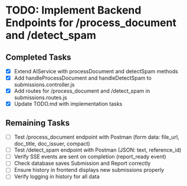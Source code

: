 # TODO: Implement Backend Endpoints for /process_document and /detect_spam

## Completed Tasks
- [x] Extend AIService with processDocument and detectSpam methods
- [x] Add handleProcessDocument and handleDetectSpam to submissions.controller.js
- [x] Add routes for /process_document and /detect_spam in submissions.routes.js
- [x] Update TODO.md with implementation tasks

## Remaining Tasks
- [ ] Test /process_document endpoint with Postman (form data: file_url, doc_title, doc_issuer, compact)
- [ ] Test /detect_spam endpoint with Postman (JSON: text, reference_id)
- [ ] Verify SSE events are sent on completion (report_ready event)
- [ ] Check database saves Submission and Report correctly
- [ ] Ensure history in frontend displays new submissions properly
- [ ] Verify logging in history for all data
